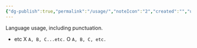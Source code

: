 ```yaml
---
{"dg-publish":true,"permalink":"/usage/","noteIcon":"2","created":"","updated":""}
---
```


Language usage, including punctuation.

- etc
X `A, B, C...etc.`
O `A, B, C, etc.`
